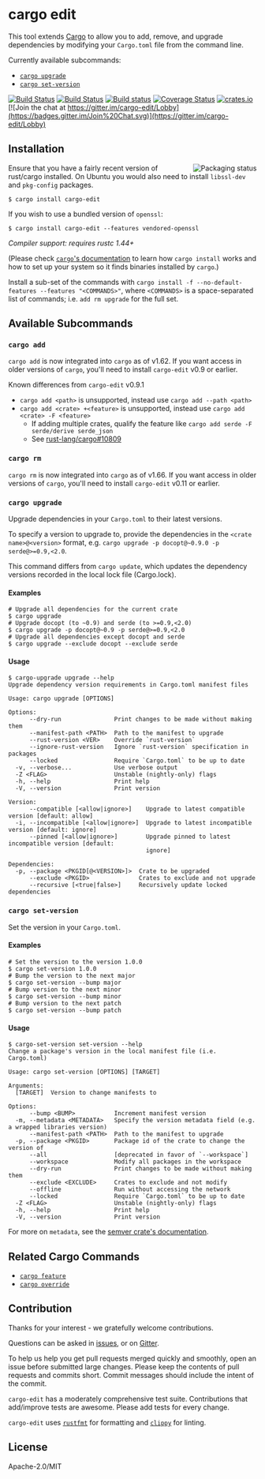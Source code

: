 # cargo edit

This tool extends [Cargo](http://doc.crates.io/) to allow you to add, remove, and upgrade dependencies by modifying your `Cargo.toml` file from the command line.

Currently available subcommands:

- [`cargo upgrade`](#cargo-upgrade)
- [`cargo set-version`](#cargo-set-version)

[![Build Status](https://github.com/killercup/cargo-edit/workflows/build/badge.svg)](https://github.com/killercup/cargo-edit/actions)
[![Build Status](https://travis-ci.org/killercup/cargo-edit.svg?branch=master)](https://travis-ci.org/killercup/cargo-edit)
[![Build status](https://ci.appveyor.com/api/projects/status/m23rnkaxhipb23i9/branch/master?svg=true)](https://ci.appveyor.com/project/killercup/cargo-edit/branch/master)
[![Coverage Status](https://coveralls.io/repos/killercup/cargo-edit/badge.svg?branch=master&service=github)](https://coveralls.io/github/killercup/cargo-edit?branch=master)
[![crates.io](https://img.shields.io/crates/v/cargo-edit.svg)](https://crates.io/crates/cargo-edit)
[![Join the chat at https://gitter.im/cargo-edit/Lobby](https://badges.gitter.im/Join%20Chat.svg)](https://gitter.im/cargo-edit/Lobby)

## Installation

<a href="https://repology.org/project/cargo-edit/versions"><img align="right" src="https://repology.org/badge/vertical-allrepos/cargo-edit.svg" alt="Packaging status"></a>

Ensure that you have a fairly recent version of rust/cargo installed. On Ubuntu you would also need to install `libssl-dev` and `pkg-config` packages.

```console,ignore
$ cargo install cargo-edit
```

If you wish to use a bundled version of `openssl`:

```console,ignore
$ cargo install cargo-edit --features vendored-openssl
```

*Compiler support: requires rustc 1.44+*

(Please check [`cargo`'s documentation](http://doc.crates.io/) to learn how `cargo install` works and how to set up your system so it finds binaries installed by `cargo`.)

Install a sub-set of the commands with `cargo install -f --no-default-features --features "<COMMANDS>"`, where `<COMMANDS>` is a space-separated list of commands; i.e. `add rm upgrade` for the full set.

## Available Subcommands

### `cargo add`

`cargo add` is now integrated into `cargo` as of v1.62.  If you want access in older versions of `cargo`, you'll need to install `cargo-edit` v0.9 or earlier.

Known differences from `cargo-edit` v0.9.1
- `cargo add <path>` is unsupported, instead use `cargo add --path <path>`
- `cargo add <crate> +<feature>` is unsupported, instead use `cargo add <crate> -F <feature>`
  - If adding multiple crates, qualify the feature like `cargo add serde -F serde/derive serde_json`
  - See [rust-lang/cargo#10809](https://github.com/rust-lang/cargo/issues/10809)

### `cargo rm`

`cargo rm` is now integrated into `cargo` as of v1.66.  If you want access in older versions of `cargo`, you'll need to install `cargo-edit` v0.11 or earlier.

### `cargo upgrade`

Upgrade dependencies in your `Cargo.toml` to their latest versions.

To specify a version to upgrade to, provide the dependencies in the `<crate name>@<version>` format,
e.g. `cargo upgrade -p docopt@~0.9.0 -p serde@>=0.9,<2.0`.

This command differs from `cargo update`, which updates the dependency versions recorded in the
local lock file (Cargo.lock).

#### Examples

```console,ignore
# Upgrade all dependencies for the current crate
$ cargo upgrade
# Upgrade docopt (to ~0.9) and serde (to >=0.9,<2.0)
$ cargo upgrade -p docopt@~0.9 -p serde@>=0.9,<2.0
# Upgrade all dependencies except docopt and serde
$ cargo upgrade --exclude docopt --exclude serde
```

#### Usage

```console
$ cargo-upgrade upgrade --help
Upgrade dependency version requirements in Cargo.toml manifest files

Usage: cargo upgrade [OPTIONS]

Options:
      --dry-run               Print changes to be made without making them
      --manifest-path <PATH>  Path to the manifest to upgrade
      --rust-version <VER>    Override `rust-version`
      --ignore-rust-version   Ignore `rust-version` specification in packages
      --locked                Require `Cargo.toml` to be up to date
  -v, --verbose...            Use verbose output
  -Z <FLAG>                   Unstable (nightly-only) flags
  -h, --help                  Print help
  -V, --version               Print version

Version:
      --compatible [<allow|ignore>]    Upgrade to latest compatible version [default: allow]
  -i, --incompatible [<allow|ignore>]  Upgrade to latest incompatible version [default: ignore]
      --pinned [<allow|ignore>]        Upgrade pinned to latest incompatible version [default:
                                       ignore]

Dependencies:
  -p, --package <PKGID[@<VERSION>]>  Crate to be upgraded
      --exclude <PKGID>              Crates to exclude and not upgrade
      --recursive [<true|false>]     Recursively update locked dependencies

```

### `cargo set-version`

Set the version in your `Cargo.toml`.

#### Examples

```console,ignore
# Set the version to the version 1.0.0
$ cargo set-version 1.0.0
# Bump the version to the next major
$ cargo set-version --bump major
# Bump version to the next minor
$ cargo set-version --bump minor
# Bump version to the next patch
$ cargo set-version --bump patch
```

#### Usage

```console
$ cargo-set-version set-version --help
Change a package's version in the local manifest file (i.e. Cargo.toml)

Usage: cargo set-version [OPTIONS] [TARGET]

Arguments:
  [TARGET]  Version to change manifests to

Options:
      --bump <BUMP>           Increment manifest version
  -m, --metadata <METADATA>   Specify the version metadata field (e.g. a wrapped libraries version)
      --manifest-path <PATH>  Path to the manifest to upgrade
  -p, --package <PKGID>       Package id of the crate to change the version of
      --all                   [deprecated in favor of `--workspace`]
      --workspace             Modify all packages in the workspace
      --dry-run               Print changes to be made without making them
      --exclude <EXCLUDE>     Crates to exclude and not modify
      --offline               Run without accessing the network
      --locked                Require `Cargo.toml` to be up to date
  -Z <FLAG>                   Unstable (nightly-only) flags
  -h, --help                  Print help
  -V, --version               Print version

```

For more on `metadata`, see the
[semver crate's documentation](https://docs.rs/semver/1.0.4/semver/struct.BuildMetadata.html).

## Related Cargo Commands

- [`cargo feature`](https://github.com/Riey/cargo-feature)
- [`cargo override`](https://github.com/eopb/cargo-override)

## Contribution

Thanks for your interest - we gratefully welcome contributions.

Questions can be asked in [issues](https://github.com/killercup/cargo-edit/issues), or on [Gitter](https://gitter.im/cargo-edit/Lobby).

To help us help you get pull requests merged quickly and smoothly, open an issue before submitted large changes. Please keep the contents of pull requests and commits short. Commit messages should include the intent of the commit.

`cargo-edit` has a moderately comprehensive test suite. Contributions that add/improve tests are awesome. Please add tests for every change.

`cargo-edit` uses [`rustfmt`](https://github.com/rust-lang-nursery/rustfmt) for formatting and [`clippy`](https://github.com/rust-lang-nursery/rust-clippy) for linting.

## License

Apache-2.0/MIT
